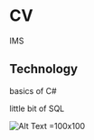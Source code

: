 # CV



IMS



## Technology

basics of C#

little bit of SQL



![Alt Text](https://media4.giphy.com/media/v1.Y2lkPTc5MGI3NjExeTR0M2NsOTh4ZjZsYWhocHozamU5aWFwMXVuZTJncjVjaWE5amhzcSZlcD12MV9pbnRlcm5hbF9naWZfYnlfaWQmY3Q9Zw/TnB47dirD0g2tYr51r/giphy.gif) =100x100





